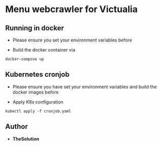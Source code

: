 # Menu webcrawler for Victualia

## Running in docker

* Please ensure you set your environment variables before

* Build the docker container via 

```plain
docker-compose up
```

## Kubernetes cronjob

* Please ensure you have set your environment variables and build the docker images before

* Apply K8s configuration

```plain
kubectl apply -f cronjob.yaml
```

## Author

* **TheSolution**

